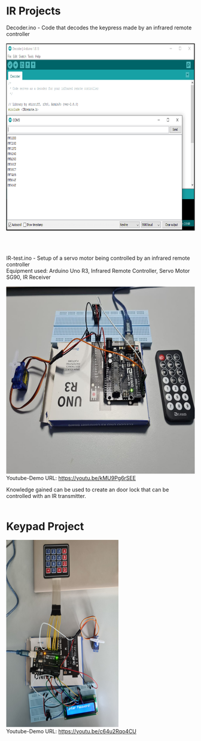 # IR Projects

Decoder.ino - Code that decodes the keypress made by an infrared remote controller <br/> <br/>
<img src="https://github.com/LawZHRobin/Projects/raw/master/Arduino/Images/Decode.PNG" width="750" height="500"><br/>

<br/>
<br/>

IR-test.ino - Setup of a servo motor being controlled by an infrared remote controller <br/>
Equipment used: Arduino Uno R3, Infrared Remote Controller, Servo Motor SG90, IR Receiver <br/> <br/>
<img src="https://github.com/LawZHRobin/Projects/raw/master/Arduino/Images/IR-setup.jpg" width="750" height="500"> <br/>
Youtube-Demo URL: https://youtu.be/kMU9Pg6rSEE <br/>

Knowledge gained can be used to create an door lock that can be controlled with an IR transmitter. <br/><br/>

# Keypad Project
<img src="https://github.com/LawZHRobin/Projects/raw/master/Arduino/Images/Keypad-Servo.jpg" width="300" height="500"> <br/>
Youtube-Demo URL: https://youtu.be/c64u2Rqo4CU <br/>
